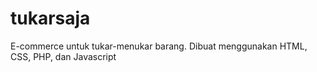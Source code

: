 # tukarsaja
E-commerce untuk tukar-menukar barang.
Dibuat menggunakan HTML, CSS, PHP, dan Javascript
